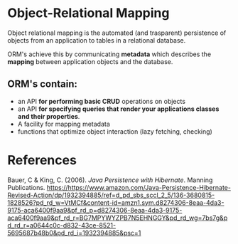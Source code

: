 # Object-Relational Mapping 

Object relational mapping is the automated (and trasparent) persistence of objects from an application to tables in a relational database. 

ORM's achieve this by communicating **metadata** which describes the **mapping** between application objects and the database. 

## ORM's contain: 
- an API **for performing basic CRUD** operations on objects 
- an API **for specifying queries that render your applications classes and their properties**. 
- A facility for mapping metadata 
- functions that optimize object interaction (lazy fetching, checking) 

# References 
Bauer, C & King, C. (2006). *Java Persistence with Hibernate*. Manning Publications. <https://https://www.amazon.com/Java-Persistence-Hibernate-Revised-Action/dp/1932394885/ref=d_pd_sbs_sccl_2_5/136-3680815-1828526?pd_rd_w=VtMCf&content-id=amzn1.sym.d8274306-8eaa-4da3-9175-aca6400f9aa9&pf_rd_p=d8274306-8eaa-4da3-9175-aca6400f9aa9&pf_rd_r=BG7MPYWYZPB7N5EHNGGY&pd_rd_wg=7bs7g&pd_rd_r=a0644c0c-d832-43ce-8521-5695687b48b0&pd_rd_i=1932394885&psc=1>  


